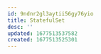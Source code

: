 ```yaml
---
id: 9ndnr2gl3aytii56gy76yio
title: StatefulSet
desc: ''
updated: 1677513537582
created: 1677513525301
---
```

